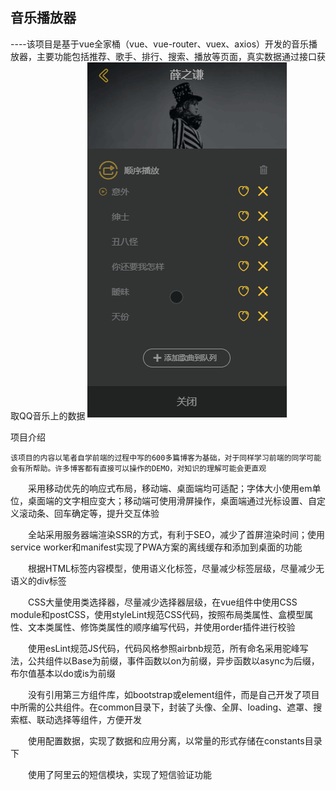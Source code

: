 音乐播放器
---
----该项目是基于vue全家桶（vue、vue-router、vuex、axios）开发的音乐播放器，主要功能包括推荐、歌手、排行、搜索、播放等页面，真实数据通过接口获取QQ音乐上的数据
![image](https://github.com/guojianbiao/sss/blob/master/gif/playlist.gif)

项目介绍

    该项目的内容以笔者自学前端的过程中写的600多篇博客为基础，对于同样学习前端的同学可能会有所帮助。许多博客都有直接可以操作的DEMO，对知识的理解可能会更直观

  采用移动优先的响应式布局，移动端、桌面端均可适配；字体大小使用em单位，桌面端的文字相应变大；移动端可使用滑屏操作，桌面端通过光标设置、自定义滚动条、回车确定等，提升交互体验

  全站采用服务器端渲染SSR的方式，有利于SEO，减少了首屏渲染时间；使用service worker和manifest实现了PWA方案的离线缓存和添加到桌面的功能

  根据HTML标签内容模型，使用语义化标签，尽量减少标签层级，尽量减少无语义的div标签

  CSS大量使用类选择器，尽量减少选择器层级，在vue组件中使用CSS module和postCSS，使用styleLint规范CSS代码，按照布局类属性、盒模型属性、文本类属性、修饰类属性的顺序编写代码，并使用order插件进行校验

  使用esLint规范JS代码，代码风格参照airbnb规范，所有命名采用驼峰写法，公共组件以Base为前缀，事件函数以on为前缀，异步函数以async为后缀，布尔值基本以do或is为前缀

  没有引用第三方组件库，如bootstrap或element组件，而是自己开发了项目中所需的公共组件。在common目录下，封装了头像、全屏、loading、遮罩、搜索框、联动选择等组件，方便开发

  使用配置数据，实现了数据和应用分离，以常量的形式存储在constants目录下

  使用了阿里云的短信模块，实现了短信验证功能
  
